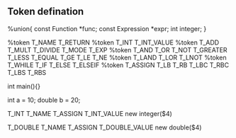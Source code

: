 ## Token defination

%union{
  const Function *func;
  const Expression *expr;
  int integer;
}

%token T_NAME T_RETURN 
%token T_INT T_INT_VALUE 
%token T_ADD T_MULT T_DIVIDE T_MODE T_EXP 
%token T_AND T_OR T_NOT T_GREATER T_LESS T_EQUAL T_GE T_LE T_NE 
%token T_LAND T_LOR T_LNOT 
%token T_WHILE T_IF T_ELSE T_ELSEIF 
%token T_ASSIGN T_LB T_RB T_LBC T_RBC T_LBS T_RBS 

int main(){}

int a = 10;
double b = 20;

T_INT T_NAME T_ASSIGN T_INT_VALUE
new integer($4)

T_DOUBLE T_NAME T_ASSIGN T_DOUBLE_VALUE
new double($4)
